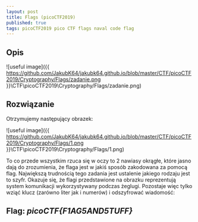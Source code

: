 ```yaml
---
layout: post
title: Flags (picoCTF2019)
published: true
tags: picoCTF2019 pico CTF flags naval code flag
---
```


## Opis

![useful image]({{ https://github.com/JakubK64/jakubk64.github.io/blob/master/CTF/picoCTF2019/Cryptography/Flags/zadanie.png }}\CTF\picoCTF2019\Cryptography/Flags/zadanie.png)

## Rozwiązanie

Otrzymujemy następujący obrazek:

![useful image]({{ https://github.com/JakubK64/jakubk64.github.io/blob/master/CTF/picoCTF2019/Cryptography/Flags/1.png }}\CTF\picoCTF2019\Cryptography/Flags/1.png)

To co przede wszystkim rzuca się w oczy to 2 nawiasy okrągłe, które jasno dają do zrozumienia, że flaga jest w jakiś sposób zakodowana za pomocą flag. Największą trudnością tego zadania jest ustalenie jakiego rodzaju jest to szyfr. Okazuje się, że flagi przedstawione na obrazku reprezentują system komunikacji wykorzystywany podczas żeglugi. Pozostaje więc tylko wziąć klucz (zarówno liter jak i numerów) i odszyfrować wiadomość:

## Flag: *picoCTF{F1AG5AND5TUFF}*